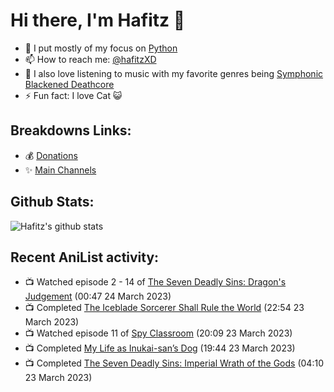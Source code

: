 # Hi there, I'm Hafitz 👋
- 🐍 I put mostly of my focus on [Python](https://python.org)
- 📫 How to reach me: [@hafitzXD](https://t.me/hafitzXD)
- 🎵 I also love listening to music with my favorite genres being [Symphonic Blackened Deathcore](https://youtu.be/qyYmS_iBcy4)
- ⚡ Fun fact: I love Cat 😺

## Breakdowns Links:
- 💰 [Donations](https://t.me/TheBreakdowns/2)
- ✨ [Main Channels](https://t.me/TheBreakdowns)

## Github Stats:
![Hafitz's github stats](https://github-readme-stats.vercel.app/api?username=breakdowns&show_icons=true&count_private=true&bg_color=00000000&text_color=777)

## Recent AniList activity:
<!-- ANILIST_ACTIVITY:start -->

-   📺 Watched episode 2 - 14 of [The Seven Deadly Sins: Dragon's Judgement](https://anilist.co/anime/116752) (00:47 24 March 2023)
-   📺 Completed [The Iceblade Sorcerer Shall Rule the World](https://anilist.co/anime/148116) (22:54 23 March 2023)
-   📺 Watched episode 11 of [Spy Classroom](https://anilist.co/anime/146323) (20:09 23 March 2023)
-   📺 Completed [My Life as Inukai-san’s Dog](https://anilist.co/anime/146346) (19:44 23 March 2023)
-   📺 Completed [The Seven Deadly Sins: Imperial Wrath of the Gods](https://anilist.co/anime/108928) (04:10 23 March 2023)

<!-- ANILIST_ACTIVITY:end -->
